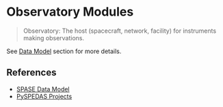 # Observatory Modules

> Observatory: The host (spacecraft, network, facility) for instruments making observations.

See [Data Model](../explanations/data_model.md) section for more details.


## References

- [SPASE Data Model](https://spase-group.org/data/index.html)
- [PySPEDAS Projects](https://pyspedas.readthedocs.io/en/latest/projects.html)